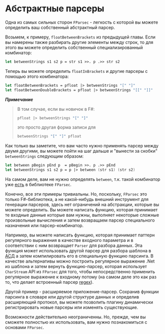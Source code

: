 # Абстрактные парсеры

Одна из самых сильных сторон `FParsec` - легкость с которой вы можете определить ваш собственный абстрактный парсер.

Возьмем, к примеру, `floatBetweenBrackets` из предыдущей главы. 
Если вы намерены также разбирать другие элементы между строк, то для этого вы можете определить собственный специализированный комбинатор:

```fsharp
let betweenStrings s1 s2 p = str s1 >>. p .>> str s2
```

Теперь вы можете определить `floatInBrackets` и другие парсеры с помощью этого комбинатора:

```fsharp
let floatBetweenBrackets = pfloat |> betweenStrings "[" "]"
let floatBetweenDoubleBrackets = pfloat |> betweenStrings "[[" "]]"
```

**_Примечание_**

>В том случае, если вы новичок в F#:
>```fsharp
>pfloat |> betweenStrings "[" "]"
>```
>это просто другая форма записи для 
>```fsharp
>betweenStrings "[" "]" pfloat
>```

Как только вы заметите, что вам часто нужно применять парсер между двумя другими, вы можете пойти на шаг дальше и "вынести за скобки" `betweenStrings` следующим образом:

```fsharp
let between pBegin pEnd p  = pBegin >>. p .>> pEnd
let betweenStrings s1 s2 p = p |> between (str s1) (str s2)
```

На самом деле, вам не нужно определять `between`, т.к. такой комбинатор уже [есть](http://www.quanttec.com/fparsec/reference/primitives.html#members.between) в библиотеке `FParsec`.

Конечно, все эти примеры тривиальны. Но, поскольку, `FParsec` это только F#-библиотека, а не какой-нибудь внешний инструмент для генерации парсеров, здесь  нет ограничений на абстракции, которые вы можете определить.
Вы можете написать функцию, которая принимает те входные данные которые вам нужны, выполняет некоторые сложные произвольные вычисления и затем возвращаем парсер специального назначения или парсер-комбинатор.

Например, вы можете написать функцию, которая принимает паттерн регулярного выражения в качестве входного параметра и в соответствии с ним возвращает `Parser` для разбора данных. 
Эта функция может использовать другой парсер для разбора шаблона в [АСД](https://ru.wikipedia.org/wiki/Абстрактное_синтаксическое_дерево) а затем компилировать его в специальную функцию парсинга.
В качестве альтернативы можно построить регулярное выражение .Net из шаблона и затем вернуть функцию-парсер, которая использует `CharStream` API из `FParsec` для того, чтобы непосредственно применить регулярное выражение к входному потому (на самом деле это как раз то, что делает встроенный парсер [regex](http://www.quanttec.com/fparsec/reference/charparsers.html#members.regex)).

Другой пример - расширяемое приложение-парсер. 
Сохранив функции парсинга в словаре или другой структуре данных и определив расширяющий протокол, вы можете позволить плагину динамически регистрировать новые парсеры или изменять существующие.

Возможности действительно неограниченны. Но, прежде, чем вы сможете полностью их использовать, вам нужно познакомиться с основами `FParsec`.
